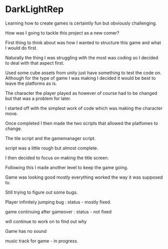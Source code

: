 # DarkLightRep

Learning how to create games is certaintly fun but obviously challenging.

How was I going to tackle this project as a new comer?

First thing to think about was how I wanted to structure this game and what I would do first.

Naturally the thing I was struggling with the most was coding so I decided to deal with that aspect first.

Used some cube assets from unity just have something to test the code on. Although for the type of game I was making I decided it would be best to leave the platforms as is.

The character the player played as however of course had to be changed but that was a problem for later.

I started off with the simplest work of code which was making the character move.

Once completed I then made the two scripts that allowed the platfomes to change. 

The tile script and the gamemanager script.

script was a little rough but almost complete.

I then decided to focus on making the title screen.

Following this I made another level to keep the game going.

Game was looking good mostly everything worked the way it was supposed to.

Still trying to figure out some bugs. 

Player infinitely jumping bug : status - mostly fixed.

game continuing after gameover : status - not fixed

will continue to work on to find out why

Game has no sound

music track for game - in progress.





